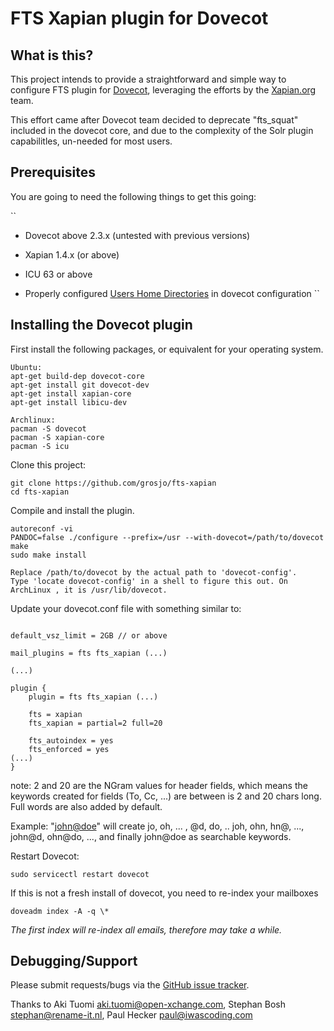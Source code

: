 FTS Xapian plugin for Dovecot
=============================

What is this?
-------------

This project intends to provide a straightforward and simple way to configure FTS plugin for [Dovecot](https://github.com/dovecot/), leveraging the efforts by the [Xapian.org](https://xapian.org/) team.

This effort came after Dovecot team decided to deprecate "fts_squat" included in the dovecot core, and due to the complexity of the Solr plugin capabilitles, un-needed for most users.



Prerequisites
-------------

You are going to need the following things to get this going:

``
* Dovecot above 2.3.x (untested with previous versions)
* Xapian 1.4.x (or above)
* ICU 63 or above

* Properly configured [Users Home Directories](https://wiki.dovecot.org/VirtualUsers/Home) in dovecot configuration
``


Installing the Dovecot plugin
-----------------------------

First install the following packages, or equivalent for your operating system. 

```
Ubuntu:
apt-get build-dep dovecot-core
apt-get install git dovecot-dev
apt-get install xapian-core
apt-get install libicu-dev

Archlinux:
pacman -S dovecot
pacman -S xapian-core
pacman -S icu
```

Clone this project:

```
git clone https://github.com/grosjo/fts-xapian
cd fts-xapian
```

Compile and install the plugin. 

```
autoreconf -vi
PANDOC=false ./configure --prefix=/usr --with-dovecot=/path/to/dovecot
make
sudo make install

Replace /path/to/dovecot by the actual path to 'dovecot-config'.
Type 'locate dovecot-config' in a shell to figure this out. On ArchLinux , it is /usr/lib/dovecot. 
```

Update your dovecot.conf file with something similar to:
```

default_vsz_limit = 2GB // or above

mail_plugins = fts fts_xapian (...)

(...)

plugin {
	plugin = fts fts_xapian (...)

	fts = xapian
	fts_xapian = partial=2 full=20

	fts_autoindex = yes
	fts_enforced = yes
(...)
}
```
note: 2 and 20 are the NGram values for header fields, which means the keywords created for fields (To, Cc, ...) are between is 2 and 20 chars long. Full words are also added by default.

Example: "<john@doe>" will create jo, oh, ... , @d, do, .. joh, ohn, hn@, ..., john@d, ohn@do, ..., and finally john@doe as searchable keywords.


Restart Dovecot:

```
sudo servicectl restart dovecot
```


If this is not a fresh install of dovecot, you need to re-index your mailboxes

```
doveadm index -A -q \*
```

*The first index will re-index all emails, therefore may take a while.*



Debugging/Support
-----------------

Please submit requests/bugs via the [GitHub issue tracker](https://github.com/grosjo/fts-xapian/issues).

Thanks to Aki Tuomi <aki.tuomi@open-xchange.com>, Stephan Bosh <stephan@rename-it.nl>, Paul Hecker <paul@iwascoding.com>
